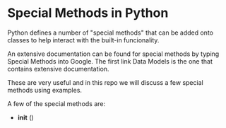 # Special Methods in Python

Python defines a number of "special methods" that can be added onto classes to help interact with the built-in funcionality.

An extensive documentation can be found for special methods by typing 
Special Methods into Google. The first link Data Models is the one that contains extensive documentation.

These are very useful and in this repo we will discuss a few special methods using examples.

A few of the special methods are:

* __init__ ()

